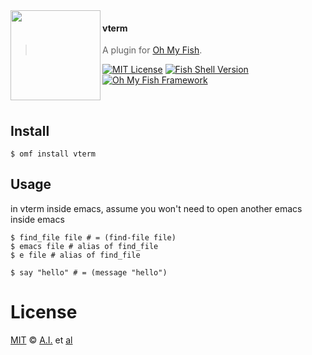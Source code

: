 <img src="https://cdn.rawgit.com/oh-my-fish/oh-my-fish/e4f1c2e0219a17e2c748b824004c8d0b38055c16/docs/logo.svg" align="left" width="144px" height="144px"/>

#### vterm
> A plugin for [Oh My Fish][omf-link].

[![MIT License](https://img.shields.io/badge/license-MIT-007EC7.svg?style=flat-square)](/LICENSE)
[![Fish Shell Version](https://img.shields.io/badge/fish-v3.0.0-007EC7.svg?style=flat-square)](https://fishshell.com)
[![Oh My Fish Framework](https://img.shields.io/badge/Oh%20My%20Fish-Framework-007EC7.svg?style=flat-square)](https://www.github.com/oh-my-fish/oh-my-fish)

<br/>


## Install

```fish
$ omf install vterm
```


## Usage

in vterm inside emacs, assume you won't need to open another emacs inside emacs

```fish
$ find_file file # = (find-file file)
$ emacs file # alias of find_file
$ e file # alias of find_file

$ say "hello" # = (message "hello")
```


# License

[MIT][mit] © [A.I.][author] et [al][contributors]


[mit]:            https://opensource.org/licenses/MIT
[author]:         https://github.com/merrickluo
[contributors]:   https://github.com/merrickluo/plugin-vterm/graphs/contributors
[omf-link]:       https://www.github.com/oh-my-fish/oh-my-fish

[license-badge]:  https://img.shields.io/badge/license-MIT-007EC7.svg?style=flat-square
